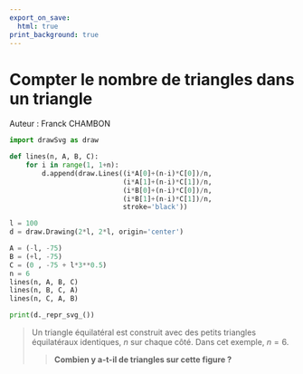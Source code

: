 ```yaml
---
export_on_save:
  html: true
print_background: true
---
```


# Compter le nombre de triangles dans un triangle

Auteur : Franck CHAMBON

```python {cmd="/home/francky/anaconda3/bin/python3" hide run_on_save output="html"}
import drawSvg as draw

def lines(n, A, B, C):
    for i in range(1, 1+n):
        d.append(draw.Lines((i*A[0]+(n-i)*C[0])/n,
                            (i*A[1]+(n-i)*C[1])/n,
                            (i*B[0]+(n-i)*C[0])/n,
                            (i*B[1]+(n-i)*C[1])/n,
                            stroke='black'))

l = 100
d = draw.Drawing(2*l, 2*l, origin='center')

A = (-l, -75)
B = (+l, -75)
C = (0 , -75 + l*3**0.5)
n = 6
lines(n, A, B, C)
lines(n, B, C, A)
lines(n, C, A, B)

print(d._repr_svg_())
```

> Un triangle équilatéral est construit avec des petits triangles équilatéraux identiques, $n$ sur chaque côté. Dans cet exemple, $n=6$.
>> **Combien y a-t-il de triangles sur cette figure ?**
